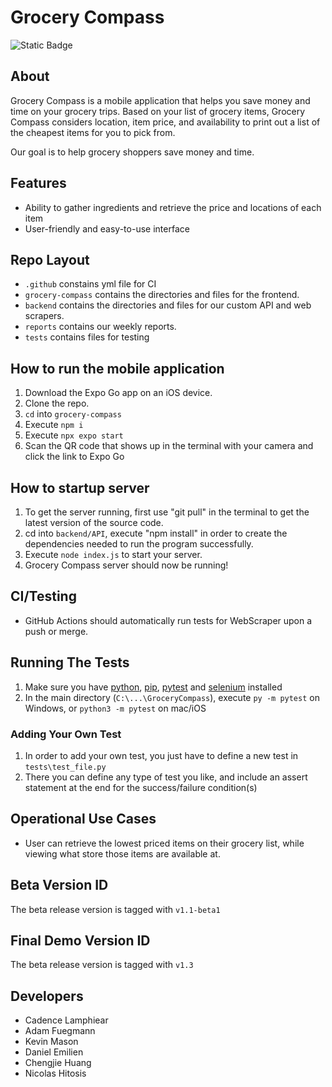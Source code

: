 # Grocery Compass
![Static Badge](https://img.shields.io/badge/react-blue?style=for-the-badge&logo=react&logoColor=white&link=https%3A%2F%2Freact.dev)

## About
Grocery Compass is a mobile application that helps you save money and time on your grocery trips. Based on your list of grocery items, Grocery Compass considers location, item price, and availability to print out a list of the cheapest items for you to pick from.

Our goal is to help grocery shoppers save money and time.

## Features
- Ability to gather ingredients and retrieve the price and locations of each item
- User-friendly and easy-to-use interface

## Repo Layout
- ```.github``` constains yml file for CI
- ```grocery-compass``` contains the directories and files for the frontend.
- ```backend``` contains the directories and files for our custom API and web scrapers.
- ```reports``` contains our weekly reports.
- ```tests``` contains files for testing

## How to run the mobile application
1. Download the Expo Go app on an iOS device.
2. Clone the repo.
3. `cd` into `grocery-compass`
4. Execute `npm i`
5. Execute `npx expo start`
6. Scan the QR code that shows up in the terminal with your camera and click the link to Expo Go

## How to startup server
1. To get the server running, first use "git pull" in the terminal to get the latest version
   of the source code.
2. cd into `backend/API`, execute "npm install" in order to create the dependencies needed to run
   the program successfully.
3. Execute `node index.js` to start your server.
4. Grocery Compass server should now be running!

## CI/Testing
- GitHub Actions should automatically run tests for WebScraper upon a push or merge.

## Running The Tests
1. Make sure you have [python](https://www.python.org/downloads/), [pip](https://pip.pypa.io/en/stable/cli/pip_install/), [pytest](https://docs.pytest.org/en/7.1.x/getting-started.html) and [selenium](https://selenium-python.readthedocs.io/installation.html) installed
2. In the main directory (```C:\...\GroceryCompass```), execute `py -m pytest` on Windows, or `python3 -m pytest` on mac/iOS

### Adding Your Own Test
1. In order to add your own test, you just have to define a new test in ```tests\test_file.py```
2. There you can define any type of test you like, and include an assert statement at the end for the success/failure condition(s)

## Operational Use Cases
- User can retrieve the lowest priced items on their grocery list, while viewing what store those items are available at.

## Beta Version ID
The beta release version is tagged with `v1.1-beta1`

## Final Demo Version ID
The beta release version is tagged with `v1.3`

## Developers
- Cadence Lamphiear
- Adam Fuegmann
- Kevin Mason
- Daniel Emilien
- Chengjie Huang
- Nicolas Hitosis
